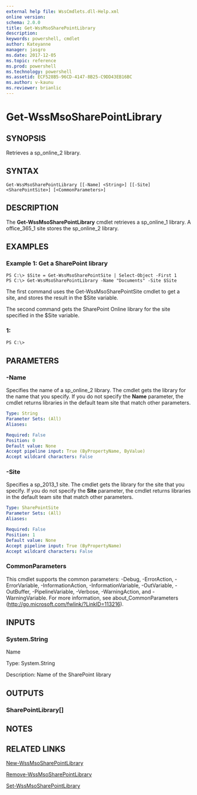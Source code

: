 ```yaml
---
external help file: WssCmdlets.dll-Help.xml
online version: 
schema: 2.0.0
title: Get-WssMsoSharePointLibrary
description: 
keywords: powershell, cmdlet
author: Kateyanne
manager: jasgro
ms.date: 2017-12-05
ms.topic: reference
ms.prod: powershell
ms.technology: powershell
ms.assetid: ECF528B5-96CD-4147-8B25-C9DD43EB16BC
ms.author: v-kaunu
ms.reviewer: brianlic
---
```


# Get-WssMsoSharePointLibrary

## SYNOPSIS
Retrieves a sp_online_2 library.

## SYNTAX

```
Get-WssMsoSharePointLibrary [[-Name] <String>] [[-Site] <SharePointSite>] [<CommonParameters>]
```

## DESCRIPTION
The **Get-WssMsoSharePointLibrary** cmdlet retrieves a sp_online_1 library.
A office_365_1 site stores the sp_online_2 library.

## EXAMPLES

### Example 1: Get a SharePoint library
```
PS C:\> $Site = Get-WssMsoSharePointSite | Select-Object -First 1
PS C:\> Get-WssMsoSharePointLibrary -Name "Documents" -Site $Site
```

The first command uses the Get-WssMsoSharePointSite cmdlet to get a site, and stores the result in the $Site variable.

The second command gets the SharePoint Online library for the site specified in the $Site variable.

### 1:
```
PS C:\>
```

## PARAMETERS

### -Name
Specifies the name of a sp_online_2 library.
The cmdlet gets the library for the name that you specify.
If you do not specify the **Name** parameter, the cmdlet returns libraries in the default team site that match other parameters.

```yaml
Type: String
Parameter Sets: (All)
Aliases: 

Required: False
Position: 0
Default value: None
Accept pipeline input: True (ByPropertyName, ByValue)
Accept wildcard characters: False
```

### -Site
Specifies a sp_2013_1 site.
The cmdlet gets the library for the site that you specify.
If you do not specify the **Site** parameter, the cmdlet returns libraries in the default team site that match other parameters.

```yaml
Type: SharePointSite
Parameter Sets: (All)
Aliases: 

Required: False
Position: 1
Default value: None
Accept pipeline input: True (ByPropertyName)
Accept wildcard characters: False
```

### CommonParameters
This cmdlet supports the common parameters: -Debug, -ErrorAction, -ErrorVariable, -InformationAction, -InformationVariable, -OutVariable, -OutBuffer, -PipelineVariable, -Verbose, -WarningAction, and -WarningVariable. For more information, see about_CommonParameters (http://go.microsoft.com/fwlink/?LinkID=113216).

## INPUTS

### System.String
Name

Type: System.String

Description: Name of the SharePoint library

## OUTPUTS

### SharePointLibrary[]

## NOTES

## RELATED LINKS

[New-WssMsoSharePointLibrary](./New-WssMsoSharePointLibrary.md)

[Remove-WssMsoSharePointLibrary](./Remove-WssMsoSharePointLibrary.md)

[Set-WssMsoSharePointLibrary](./Set-WssMsoSharePointLibrary.md)

